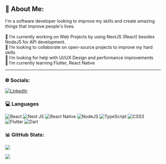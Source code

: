 ## 💫 About Me:
I'm a software developer looking to improve my skills and create amazing things that improve people's lives.<br><br>🔭 I’m currently working on Web Projects by using NextJS (React) besides NodeJS for API development.<br>👯 I’m looking to collaborate on open-source projects to improve my hard skills<br>🤝 I’m looking for help with UI/UX Design and performance improvements<br>🌱 I’m currently learning Flutter, React Native<br>

---

### 🌐 Socials:
[![LinkedIn](https://img.shields.io/badge/LinkedIn-%230077B5.svg?logo=linkedin&logoColor=white)](https://linkedin.com/in/victorsilvadev)

### 💻 Languages
 ![React](https://img.shields.io/badge/react-%2320232a.svg?style=for-the-badge&logo=react&logoColor=%2361DAFB) ![Next JS](https://img.shields.io/badge/Next-black?style=for-the-badge&logo=next.js&logoColor=white) ![React Native](https://img.shields.io/badge/react_native-%2320232a.svg?style=for-the-badge&logo=react&logoColor=%2361DAFB) ![NodeJS](https://img.shields.io/badge/node.js-6DA55F?style=for-the-badge&logo=node.js&logoColor=white) ![TypeScript](https://img.shields.io/badge/typescript-%23007ACC.svg?style=for-the-badge&logo=typescript&logoColor=white) ![CSS3](https://img.shields.io/badge/css3-%231572B6.svg?style=for-the-badge&logo=css3&logoColor=white) ![Flutter](https://img.shields.io/badge/Flutter-%2302569B.svg?style=for-the-badge&logo=Flutter&logoColor=white) ![Dart](https://img.shields.io/badge/dart-%230175C2.svg?style=for-the-badge&logo=dart&logoColor=white)<br/>
 
### 📊 GitHub Stats:

![](https://github-readme-stats.vercel.app/api/top-langs/?username=vickttorugo&theme=vue-dark&hide_border=false&include_all_commits=true&count_private=true&layout=compact)

[![](https://visitcount.itsvg.in/api?id=victorhsdev&icon=0&color=0)](https://visitcount.itsvg.in)
